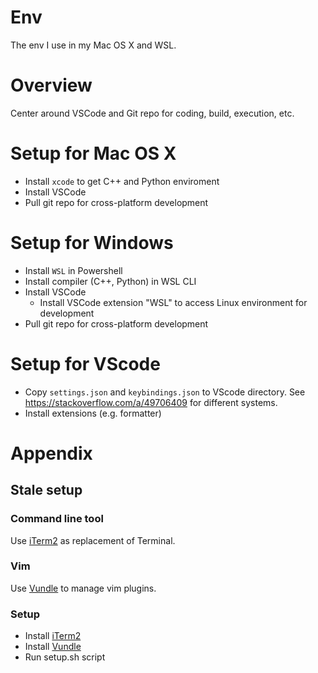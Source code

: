 Env
====
The env I use in my Mac OS X and WSL.

# Overview
Center around VSCode and Git repo for coding, build, execution, etc.

# Setup for Mac OS X
 - Install `xcode` to get C++ and Python enviroment
 - Install VSCode
 - Pull git repo for cross-platform development

# Setup for Windows
 - Install `WSL` in Powershell
 - Install compiler (C++, Python) in WSL CLI
 - Install VSCode
   - Install VSCode extension "WSL" to access Linux environment for development
 - Pull git repo for cross-platform development

# Setup for VScode
 - Copy `settings.json` and `keybindings.json` to VScode directory. See https://stackoverflow.com/a/49706409 for different systems.
 - Install extensions (e.g. formatter)

# Appendix
## Stale setup
### Command line tool
Use [iTerm2][iTerm2] as replacement of Terminal.

### Vim
Use [Vundle][Vundle] to manage vim plugins.

### Setup
 - Install [iTerm2][iTerm2]
 - Install [Vundle][Vundle]
 - Run setup.sh script

[iTerm2]: https://www.iterm2.com/
[Vundle]: https://github.com/VundleVim/Vundle.vim
